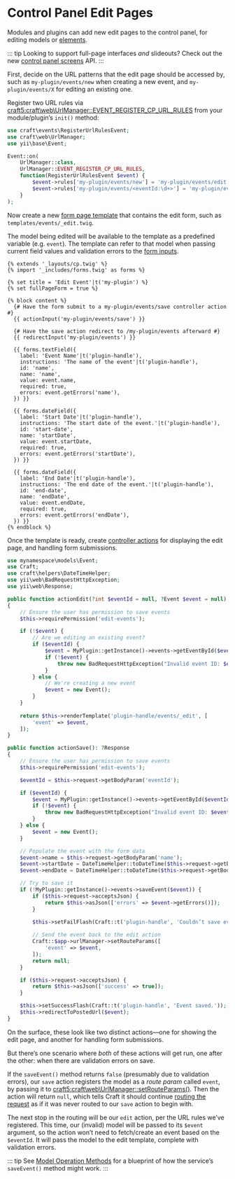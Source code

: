 # Control Panel Edit Pages

Modules and plugins can add new edit pages to the control panel, for editing models or [elements](./element-types.md).

::: tip
Looking to support full-page interfaces _and_ slideouts? Check out the new [control panel screens](./controllers.md#control-panel-screens) API.
:::

First, decide on the URL patterns that the edit page should be accessed by, such as `my-plugin/events/new` when creating a new event, and `my-plugin/events/X` for editing an existing one.

Register two URL rules via <craft5:craft\web\UrlManager::EVENT_REGISTER_CP_URL_RULES> from your module/plugin’s `init()` method:

```php
use craft\events\RegisterUrlRulesEvent;
use craft\web\UrlManager;
use yii\base\Event;

Event::on(
    UrlManager::class,
    UrlManager::EVENT_REGISTER_CP_URL_RULES,
    function(RegisterUrlRulesEvent $event) {
        $event->rules['my-plugin/events/new'] = 'my-plugin/events/edit';
        $event->rules['my-plugin/events/<eventId:\d+>'] = 'my-plugin/events/edit';
    }
);
```

Now create a new [form page template](./cp-templates.md#form-pages) that contains the edit form, such as `templates/events/_edit.twig`.

The model being edited will be available to the template as a predefined variable (e.g. `event`). The template can refer to that model when passing current field values and validation errors to the [form inputs](./cp-templates.md#form-inputs).

```twig
{% extends '_layouts/cp.twig' %}
{% import '_includes/forms.twig' as forms %}

{% set title = 'Edit Event'|t('my-plugin') %}
{% set fullPageForm = true %}

{% block content %}
  {# Have the form submit to a my-plugin/events/save controller action #}
  {{ actionInput('my-plugin/events/save') }}
  
  {# Have the save action redirect to /my-plugin/events afterward #}
  {{ redirectInput('my-plugin/events') }}

  {{ forms.textField({
    label: 'Event Name'|t('plugin-handle'),
    instructions: 'The name of the event'|t('plugin-handle'),
    id: 'name',
    name: 'name',
    value: event.name,
    required: true,
    errors: event.getErrors('name'),
  }) }}
  
  {{ forms.dateField({
    label: 'Start Date'|t('plugin-handle'),
    instructions: 'The start date of the event.'|t('plugin-handle'),
    id: 'start-date',
    name: 'startDate',
    value: event.startDate,
    required: true,
    errors: event.getErrors('startDate'),
  }) }}
  
  {{ forms.dateField({
    label: 'End Date'|t('plugin-handle'),
    instructions: 'The end date of the event.'|t('plugin-handle'),
    id: 'end-date',
    name: 'endDate',
    value: event.endDate,
    required: true,
    errors: event.getErrors('endDate'),
  }) }}
{% endblock %}
```

Once the template is ready, create [controller actions](./controllers.md) for displaying the edit page, and handling form submissions.

```php
use mynamespace\models\Event;
use Craft;
use craft\helpers\DateTimeHelper;
use yii\web\BadRequestHttpException;
use yii\web\Response;

public function actionEdit(?int $eventId = null, ?Event $event = null): Response
{
    // Ensure the user has permission to save events
    $this->requirePermission('edit-events');

    if (!$event) {
        // Are we editing an existing event?
        if ($eventId) {
            $event = MyPlugin::getInstance()->events->getEventById($eventId);
            if (!$event) {
                throw new BadRequestHttpException("Invalid event ID: $eventId");
            }
        } else {
            // We're creating a new event
            $event = new Event();
        }
    }
    
    return $this->renderTemplate('plugin-handle/events/_edit', [
        'event' => $event,
    ]);
}

public function actionSave(): ?Response
{
    // Ensure the user has permission to save events
    $this->requirePermission('edit-events');

    $eventId = $this->request->getBodyParam('eventId');

    if ($eventId) {
        $event = MyPlugin::getInstance()->events->getEventById($eventId);
        if (!$event) {
            throw new BadRequestHttpException("Invalid event ID: $eventId");
        }
    } else {
        $event = new Event();
    }

    // Populate the event with the form data
    $event->name = $this->request->getBodyParam('name');
    $event->startDate = DateTimeHelper::toDateTime($this->request->getBodyParam('startDate'));
    $event->endDate = DateTimeHelper::toDateTime($this->request->getBodyParam('endDate'));

    // Try to save it
    if (!MyPlugin::getInstance()->events->saveEvent($event)) {
        if ($this->request->acceptsJson) {
            return $this->asJson(['errors' => $event->getErrors()]);
        }

        $this->setFailFlash(Craft::t('plugin-handle', 'Couldn’t save event.'));
        
        // Send the event back to the edit action
        Craft::$app->urlManager->setRouteParams([
            'event' => $event,
        ]);
        return null;
    }

    if ($this->request->acceptsJson) {
        return $this->asJson(['success' => true]);
    }

    $this->setSuccessFlash(Craft::t('plugin-handle', 'Event saved.'));
    $this->redirectToPostedUrl($event);
}
```

On the surface, these look like two distinct actions—one for showing the edit page, and another for handling form submissions.

But there’s one scenario where _both_ of these actions will get run, one after the other: when there are validation errors on save.

If the `saveEvent()` method returns `false` (presumably due to validation errors), our `save` action registers the model as a _route param_ called `event`, by passing it to <craft5:craft\web\UrlManager::setRouteParams()>. Then the action will return `null`, which tells Craft it should continue [routing the request](../system/routing.md) as if it was never routed to our `save` action to begin with.

The next stop in the routing will be our `edit` action, per the URL rules we’ve registered. This time, our (invalid) model will be passed to its `$event` argument, so the action won’t need to fetch/create an event based on the `$eventId`. It will pass the model to the edit template, complete with validation errors.

::: tip
See [Model Operation Methods](./services.md#model-operation-methods) for a blueprint of how the service’s `saveEvent()` method might work.
:::
